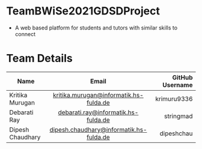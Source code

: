 # TeamBWiSe2021GDSDProject
- A web based platform for students and tutors with similar skills to connect


# Team Details

| Name             | Email                                   | GitHub Username  |
| ---------------- |:---------------------------------------:| ----------------:|
| Kritika Murugan  | kritika.murugan@informatik.hs-fulda.de  | krimuru9336      |
| Debarati Ray     | debarati.ray@informatik.hs-fulda.de     | stringmad        |
| Dipesh Chaudhary | dipesh.chaudhary@informatik.hs-fulda.de | dipeshchau       |
